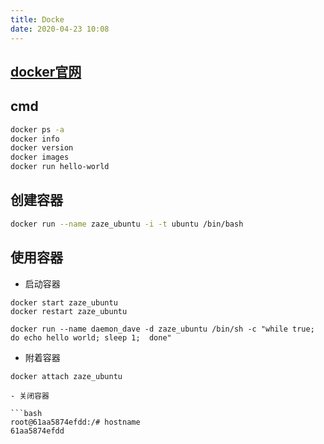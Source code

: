 ```yaml
---
title: Docke
date: 2020-04-23 10:08
---
```


## [docker官网](https://hub.docker.com/)

## cmd 
```bash
docker ps -a
docker info 
docker version
docker images
docker run hello-world
```
## 创建容器
```bash
docker run --name zaze_ubuntu -i -t ubuntu /bin/bash
```

## 使用容器
- 启动容器
```
docker start zaze_ubuntu
docker restart zaze_ubuntu

docker run --name daemon_dave -d zaze_ubuntu /bin/sh -c "while true; do echo hello world; sleep 1;  done"
```
- 附着容器
```
docker attach zaze_ubuntu
```
```
- 关闭容器
```

```
```bash
root@61aa5874efdd:/# hostname
61aa5874efdd
```

